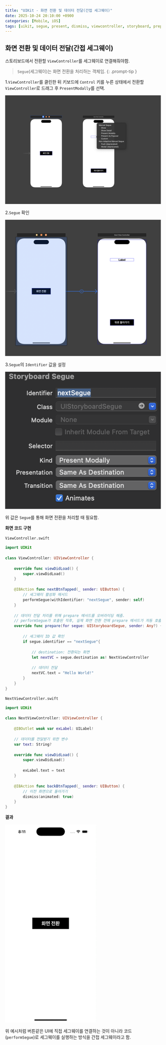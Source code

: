 ```yaml
---
title: "UIKit - 화면 전환 및 데이터 전달(간접 세그웨이)"
date: 2025-10-24 20:10:00 +0900
categories: [Mobile, iOS]
tags: [uikit, segue, present, dismiss, viewcontroller, storyboard, prepare, performSegue]
---
```


## **화면 전환 및 데이터 전달(간접 세그웨이)**

스토리보드에서 전환할 `ViewController`를 세그웨이로 연결해줘야함.

> `Segue`(세그웨이)는 화면 전환을 처리하는 객체임.
{: .prompt-tip }

1.`ViewController`를 클린한 뒤 키보드에 `Control` 키를 누른 상태에서 전환할 `ViewController`로 드래그 후 `PresentModally`를 선택.

![image](/assets/img/storyboardseguesetting1.png)

2.`Segue` 확인

![image](/assets/img/storyboardseguecheck.png)

3.`Segue`의 `Identifier` 값을 설정

![image](/assets/img/storyboardseguesetting2.png)

위 값은 `Segue`를 통해 화면 전환을 처리할 때 필요함.

**화면 코드 구현**

`ViewController.swift`
```swift
import UIKit

class ViewController: UIViewController {

    override func viewDidLoad() {
        super.viewDidLoad()
    }

    @IBAction func nextBtnTapped(_ sender: UIButton) {
        // 세그웨이 활성화 메서드
        performSegue(withIdentifier: "nextSegue", sender: self)
    }
    
    // 데이터 전달 처리를 위해 prepare 메서드를 오버라이딩 해줌.
    // performSegue가 호출된 직후, 실제 화면 전환 전에 prepare 메서드가 자동 호출되어 데이터를 주입할 수 있음.
    override func prepare(for segue: UIStoryboardSegue, sender: Any?) {
        
        // 세그웨이 ID 값 확인
        if segue.identifier == "nextSegue"{
            
            // destination: 전환되는 화면
            let nextVC = segue.destination as! NextViewController
            
            // 데이터 전달
            nextVC.text = "Hello World!"
        }
    }
}
```

`NextViewController.swift`
```swift
import UIKit

class NextViewController: UIViewController {
    
    @IBOutlet weak var exLabel: UILabel!
    
    // 데이터를 전달받기 위한 변수
    var text: String?
    
    override func viewDidLoad() {
        super.viewDidLoad()
        
        exLabel.text = text
    }
    
    @IBAction func backBtnTapped(_ sender: UIButton) {
        // 이전 화면으로 돌아가기
        dismiss(animated: true)
    }
}
```

**결과**

![image](/assets/img/storyboardsegueresult.gif)

위 예시처럼 버튼같은 UI에 직접 세그웨이를 연결하는 것이 아니라 코드(`performSegue`)로 세그웨이를 실행하는 방식을 간접 세그웨이라고 함.
